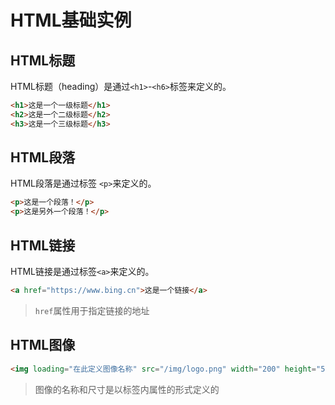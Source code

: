 # HTML基础实例

## HTML标题

HTML标题（heading）是通过`<h1>`-`<h6>`标签来定义的。

```html
<h1>这是一个一级标题</h1>
<h2>这是一个二级标题</h2>
<h3>这是一个三级标题</h3>
```

## HTML段落

HTML段落是通过标签 `<p>`来定义的。

```html
<p>这是一个段落！</p>
<p>这是另外一个段落！</p>
```

## HTML链接

HTML链接是通过标签`<a>`来定义的。

```html
<a href="https://www.bing.cn">这是一个链接</a>
```

>`href`属性用于指定链接的地址

## HTML图像

```html
<img loading="在此定义图像名称" src="/img/logo.png" width="200" height="50"/>
```
> 图像的名称和尺寸是以标签内属性的形式定义的